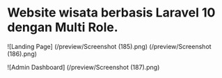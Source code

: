 # Website wisata berbasis Laravel 10 dengan Multi Role.

![Landing Page] (/preview/Screenshot (185).png) 
(/preview/Screenshot (186).png)

![Admin Dashboard] (/preview/Screenshot (187).png)

